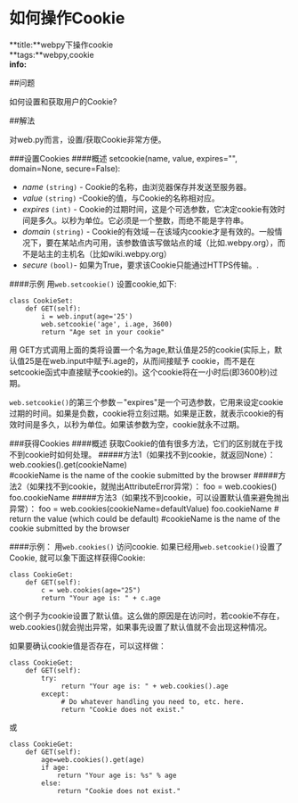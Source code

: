 # 如何操作Cookie
**title:**webpy下操作cookie  
**tags:**webpy,cookie  
**info:**  

##问题

如何设置和获取用户的Cookie?

##解法

对web.py而言，设置/获取Cookie非常方便。

###设置Cookies
####概述
    setcookie(name, value, expires="", domain=None, secure=False): 
       
* *name* `(string)` - Cookie的名称，由浏览器保存并发送至服务器。
* *value* `(string)` -Cookie的值，与Cookie的名称相对应。
* *expires* `(int)` - Cookie的过期时间，这是个可选参数，它决定cookie有效时间是多久。以秒为单位。它必须是一个整数，而绝不能是字符串。
* *domain* `(string)` - Cookie的有效域－在该域内cookie才是有效的。一般情况下，要在某站点内可用，该参数值该写做站点的域（比如.webpy.org），而不是站主的主机名（比如wiki.webpy.org）
* *secure* `(bool)`- 如果为True，要求该Cookie只能通过HTTPS传输。.

####示例
用`web.setcookie()` 设置cookie,如下:

    class CookieSet:
        def GET(self):
            i = web.input(age='25')
            web.setcookie('age', i.age, 3600)
            return "Age set in your cookie"


用 GET方式调用上面的类将设置一个名为age,默认值是25的cookie(实际上，默认值25是在web.input中赋予i.age的，从而间接赋予 cookie，而不是在setcookie函式中直接赋予cookie的)。这个cookie将在一小时后(即3600秒)过期。

`web.setcookie()`的第三个参数－"expires"是一个可选参数，它用来设定cookie过期的时间。如果是负数，cookie将立刻过期。如果是正数，就表示cookie的有效时间是多久，以秒为单位。如果该参数为空，cookie就永不过期。

###获得Cookies
####概述
获取Cookie的值有很多方法，它们的区别就在于找不到cookie时如何处理。
#####方法1（如果找不到cookie，就返回None）：
    web.cookies().get(cookieName)  
        #cookieName is the name of the cookie submitted by the browser
#####方法2（如果找不到cookie，就抛出AttributeError异常）：
    foo = web.cookies()
    foo.cookieName
#####方法3（如果找不到cookie，可以设置默认值来避免抛出异常）：
    foo = web.cookies(cookieName=defaultValue)
    foo.cookieName   # return the value (which could be default)
        #cookieName is the name of the cookie submitted by the browser

####示例：
用`web.cookies()` 访问cookie.  如果已经用`web.setcookie()`设置了Cookie, 就可以象下面这样获得Cookie:

    class CookieGet:
        def GET(self):
            c = web.cookies(age="25")
            return "Your age is: " + c.age

这个例子为cookie设置了默认值。这么做的原因是在访问时，若cookie不存在，web.cookies()就会抛出异常，如果事先设置了默认值就不会出现这种情况。

如果要确认cookie值是否存在，可以这样做：

    class CookieGet:
        def GET(self):
            try: 
                 return "Your age is: " + web.cookies().age
            except:
                 # Do whatever handling you need to, etc. here.
                 return "Cookie does not exist."

或

    class CookieGet:
        def GET(self):
            age=web.cookies().get(age)
            if age:
                return "Your age is: %s" % age
            else:
                return "Cookie does not exist."
